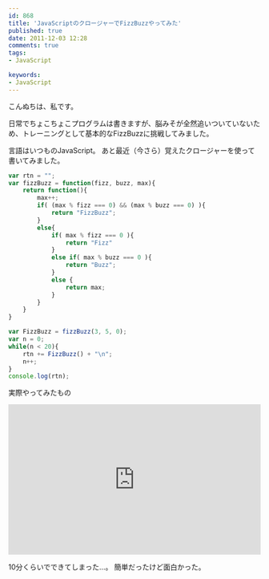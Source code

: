 ```yaml
---
id: 868
title: 'JavaScriptのクロージャーでFizzBuzzやってみた'
published: true
date: 2011-12-03 12:28
comments: true
tags:
- JavaScript

keywords:
- JavaScript
---
```

こんぬちは、私です。

日常でちょこちょこプログラムは書きますが、脳みそが全然追いついていないため、トレーニングとして基本的なFizzBuzzに挑戦してみました。

言語はいつものJavaScript。
あと最近（今さら）覚えたクロージャーを使って書いてみました。


```javascript
var rtn = "";
var fizzBuzz = function(fizz, buzz, max){
    return function(){
        max++;
        if( (max % fizz === 0) && (max % buzz === 0) ){
            return "FizzBuzz";
        }
        else{
            if( max % fizz === 0 ){
                return "Fizz"
            }
            else if( max % buzz === 0 ){
                return "Buzz";
            }
            else {
                return max;
            }
        }
    }
}

var FizzBuzz = fizzBuzz(3, 5, 0);
var n = 0;
while(n < 20){
    rtn += FizzBuzz() + "\n";
    n++;
}
console.log(rtn);
```

実際やってみたもの
<iframe style="width: 100%; height: 300px" src="http://jsfiddle.net/funnythingz/682W3/15/embedded/" allowfullscreen="allowfullscreen" frameborder="0"></iframe>

10分くらいでできてしまった…。
簡単だったけど面白かった。
